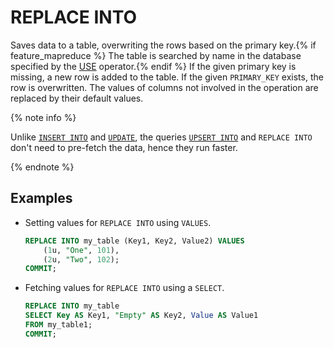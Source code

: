 # REPLACE INTO

Saves data to a table, overwriting the rows based on the primary key.{% if feature_mapreduce %}  The table is searched by name in the database specified by the [USE](../use.md) operator.{% endif %} If the given primary key is missing, a new row is added to the table. If the given `PRIMARY_KEY` exists, the row is overwritten. The values of columns not involved in the operation are replaced by their default values.

{% note info %}

Unlike [`INSERT INTO`](../insert_into.md) and [`UPDATE`](../update.md), the queries [`UPSERT INTO`](../upsert_into.md) and `REPLACE INTO` don't need to pre-fetch the data, hence they run faster.

{% endnote %}

## Examples

* Setting values for `REPLACE INTO` using `VALUES`.

  ```sql
  REPLACE INTO my_table (Key1, Key2, Value2) VALUES
      (1u, "One", 101),
      (2u, "Two", 102);
  COMMIT;
  ```

* Fetching values for `REPLACE INTO` using a `SELECT`.

  ```sql
  REPLACE INTO my_table
  SELECT Key AS Key1, "Empty" AS Key2, Value AS Value1
  FROM my_table1;
  COMMIT;
  ```

